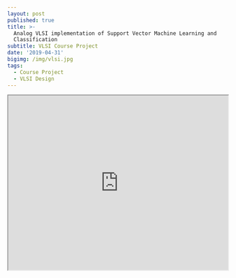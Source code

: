 ```yaml
---
layout: post
published: true
title: >-
  Analog VLSI implementation of Support Vector Machine Learning and
  Classification
subtitle: VLSI Course Project
date: '2019-04-31'
bigimg: /img/vlsi.jpg
tags:
  - Course Project
  - VLSI Design
---
```

<iframe src="http://agastyaseth.tech/Documents/VLSI_project.pdf" width="100%" height="400"></iframe>
